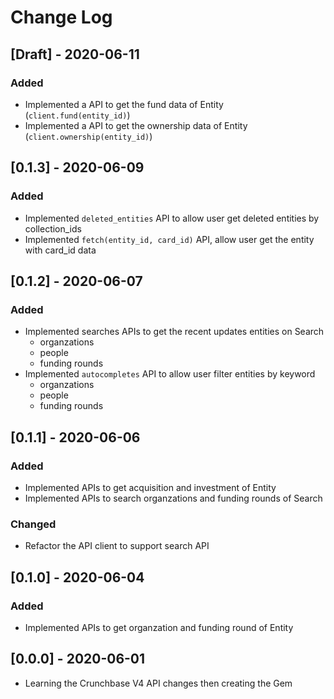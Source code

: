 # Change Log

## [Draft] - 2020-06-11

### Added
- Implemented a API to get the fund data of Entity (`client.fund(entity_id)`)
- Implemented a API to get the ownership data of Entity (`client.ownership(entity_id)`)

## [0.1.3] - 2020-06-09

### Added
- Implemented `deleted_entities` API to allow user get deleted entities by collection_ids
- Implemented `fetch(entity_id, card_id)` API, allow user get the entity with card_id data

## [0.1.2] - 2020-06-07

### Added
- Implemented searches APIs to get the recent updates entities on Search
  - organzations
  - people
  - funding rounds
- Implemented `autocompletes` API to allow user filter entities by keyword
  - organzations
  - people
  - funding rounds

## [0.1.1] - 2020-06-06

### Added
- Implemented APIs to get acquisition and investment of Entity
- Implemented APIs to search organzations and funding rounds of Search

### Changed
- Refactor the API client to support search API

## [0.1.0] - 2020-06-04

### Added

- Implemented APIs to get organzation and funding round of Entity

## [0.0.0] - 2020-06-01

- Learning the Crunchbase V4 API changes then creating the Gem
